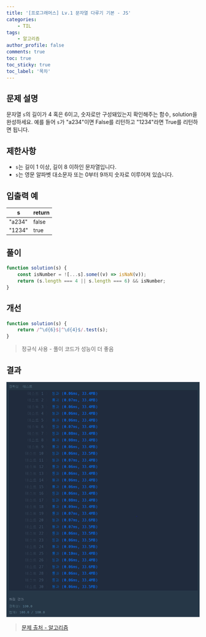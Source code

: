 ```yaml
---
title: '[프로그래머스] Lv.1 문자열 다루기 기본 - JS'
categories:
    - TIL
tags:
    - 알고리즘
author_profile: false
comments: true
toc: true
toc_sticky: true
toc_label: '목차'
---
```


## 문제 설명

문자열 `s`의 길이가 4 혹은 6이고, 숫자로만 구성돼있는지 확인해주는 함수, solution을 완성하세요. 예를 들어 `s`가 "a234"이면 False를 리턴하고 "1234"라면 True를 리턴하면 됩니다.

## 제한사항

-   `s`는 길이 1 이상, 길이 8 이하인 문자열입니다.
-   `s`는 영문 알파벳 대소문자 또는 0부터 9까지 숫자로 이루어져 있습니다.

## 입출력 예

| s      | return |
| ------ | ------ |
| "a234" | false  |
| "1234" | true   |

## 풀이

```javascript
function solution(s) {
    const isNumber = ![...s].some((v) => isNaN(v));
    return (s.length === 4 || s.length === 6) && isNumber;
}
```

## 개선

```javascript
function solution(s) {
    return /^\d{6}$|^\d{4}$/.test(s);
}
```

> 정규식 사용 - 풀이 코드가 성능이 더 좋음

## 결과

![result](/assets/images/2023/08/23/algorithm-29-result.png)

> [문제 출처 - 알고리즘](https://school.programmers.co.kr/learn/courses/30/lessons/12918)
